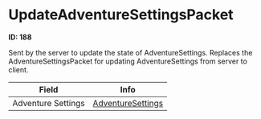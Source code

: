 # UpdateAdventureSettingsPacket

**ID: 188**  

Sent by the server to update the state of AdventureSettings. Replaces the AdventureSettingsPacket for updating AdventureSettings from server to client.

<table><thead><tr><th>Field</th><th>Info</th></tr></thead><tbody>
<tr><td>Adventure Settings</td><td><a href="../types/AdventureSettings.md">AdventureSettings</a></td></tr>
</tbody></table>